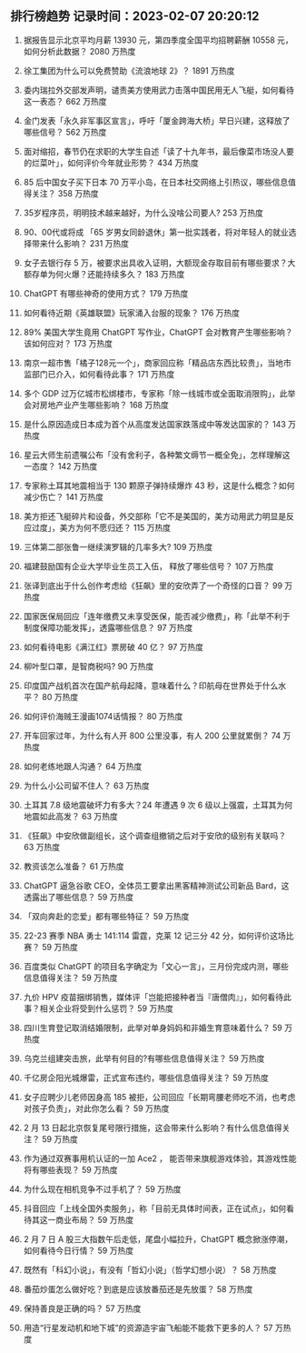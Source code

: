 
## 排行榜趋势 记录时间：2023-02-07 20:20:12
  
  1. 据报告显示北京平均月薪 13930 元，第四季度全国平均招聘薪酬 10558 元，如何分析此数据？ 2080 万热度
    
  2. 徐工集团为什么可以免费赞助《流浪地球 2》？ 1891 万热度
    
  3. 委内瑞拉外交部发声明，谴责美方使用武力击落中国民用无人飞艇，如何看待这一表态？ 662 万热度
    
  4. 金门发表「永久非军事区宣言」，呼吁「厦金跨海大桥」早日兴建，这释放了哪些信号？ 562 万热度
    
  5. 面对缩招，春节仍在求职的大学生自述「读了十九年书，最后像菜市场没人要的烂菜叶」，如何评价今年就业形势？ 434 万热度
    
  6. 85 后中国女子买下日本 70 万平小岛，在日本社交网络上引热议，哪些信息值得关注？ 358 万热度
    
  7. 35岁程序员，明明技术越来越好，为什么没啥公司要人? 253 万热度
    
  8. 90、00代或将成 「65 岁男女同龄退休」第一批实践者，将对年轻人的就业选择带来什么影响？ 231 万热度
    
  9. 女子去银行存 5 万，被要求出具收入证明，大额现金存取目前有哪些要求？大额存单为何火爆？还能持续多久？ 183 万热度
    
  10. ChatGPT 有哪些神奇的使用方式？ 179 万热度
    
  11. 如何看待近期《英雄联盟》玩家涌入台服的现象？ 176 万热度
    
  12. 89% 美国大学生竟用 ChatGPT 写作业，ChatGPT 会对教育产生哪些影响？该如何应对？ 173 万热度
    
  13. 南京一超市售「橘子128元一个」，商家回应称「精品店东西比较贵」，当地市监部门已介入，如何看待此事？ 171 万热度
    
  14. 多个 GDP 过万亿城市松绑楼市，专家称「除一线城市或全面取消限购」，此举会对房地产业产生哪些影响？ 168 万热度
    
  15. 是什么原因造成日本成为首个从高度发达国家跌落成中等发达国家的？ 143 万热度
    
  16. 星云大师生前遗嘱公布「没有舍利子，各种繁文缛节一概全免」，怎样理解这一态度？ 142 万热度
    
  17. 专家称土耳其地震相当于 130 颗原子弹持续爆炸 43 秒，这是什么概念？如何减少伤亡？ 141 万热度
    
  18. 美方拒还飞艇碎片和设备，外交部称「它不是美国的，美方动用武力明显是反应过度」，美方为何不愿归还？ 115 万热度
    
  19. 三体第二部张鲁一继续演罗辑的几率多大? 109 万热度
    
  20. 福建鼓励国有企业大学毕业生员工入伍， 释放了哪些信号？ 107 万热度
    
  21. 张译到底出于什么创作考虑给《狂飙》里的安欣弄了一个奇怪的口音？ 99 万热度
    
  22. 国家医保局回应「连年缴费又未享受医保，能否减少缴费」，称「此举不利于制度保障功能发挥」，透露哪些信息？ 97 万热度
    
  23. 如何看待电影《满江红》票房破 40 亿？ 97 万热度
    
  24. 柳叶型口罩，是智商税吗? 90 万热度
    
  25. 印度国产战机首次在国产航母起降，意味着什么？印航母在世界处于什么水平？ 80 万热度
    
  26. 如何评价海贼王漫画1074话情报？ 80 万热度
    
  27. 开车回家过年，为什么有人开 800 公里没事，有人 200 公里就累倒？ 74 万热度
    
  28. 如何老练地跟人沟通？ 64 万热度
    
  29. 为什么小公司留不住人？ 63 万热度
    
  30. 土耳其 7.8 级地震破坏力有多大？24 年遭遇 9 次 6 级以上强震，土耳其为何地震如此高发？ 63 万热度
    
  31. 《狂飙》中安欣做副组长，这个调查组撤销之后对于安欣的级别有关联吗？ 63 万热度
    
  32. 教资该怎么准备？ 61 万热度
    
  33. ChatGPT 逼急谷歌 CEO，全体员工要拿出黑客精神测试公司新品 Bard，这透露出了哪些信息？ 59 万热度
    
  34. 「双向奔赴的恋爱」都有哪些特征？ 59 万热度
    
  35. 22-23 赛季 NBA 勇士 141:114 雷霆，克莱 12 记三分 42 分，如何评价这场比赛？ 59 万热度
    
  36. 百度类似 ChatGPT 的项目名字确定为「文心一言」，三月份完成内测，哪些信息值得关注？ 59 万热度
    
  37. 九价 HPV 疫苗捆绑销售，媒体评「岂能把接种者当『唐僧肉』」，如何看待此事？相关企业将受到什么惩罚？ 59 万热度
    
  38. 四川生育登记取消结婚限制，此举对单身妈妈和非婚生育意味着什么？ 59 万热度
    
  39. 乌克兰组建突击旅，此举有何目的?有哪些信息值得关注？ 59 万热度
    
  40. 千亿房企阳光城爆雷，正式宣布违约，哪些信息值得关注？ 59 万热度
    
  41. 女子应聘少儿老师因身高 185 被拒，公司回应「长期弯腰老师吃不消，也考虑对孩子负责」，对此你怎么看？ 59 万热度
    
  42. 2 月 13 日起北京恢复尾号限行措施，这会带来什么影响？有什么信息值得关注？ 59 万热度
    
  43. 作为通过双赛事用机认证的一加 Ace2 ， 能否带来旗舰游戏体验，其游戏性能将有哪些表现？ 59 万热度
    
  44. 为什么现在相机竞争不过手机了？ 59 万热度
    
  45. 抖音回应「上线全国外卖服务」，称「目前无具体时间表，正在试点」，如何看待其这一商业布局？ 59 万热度
    
  46. 2 月 7 日 A 股三大指数午后走低，尾盘小幅拉升，ChatGPT 概念掀涨停潮，如何看待今日行情？ 59 万热度
    
  47. 既然有「科幻小说」，有没有「哲幻小说」（哲学幻想小说）？ 58 万热度
    
  48. 番茄炒蛋怎么做好吃？到底是应该放番茄还是先放蛋？ 58 万热度
    
  49. 保持善良是正确的吗？ 57 万热度
    
  50. 用造“行星发动机和地下城”的资源造宇宙飞船能不能救下更多的人？ 57 万热度
    